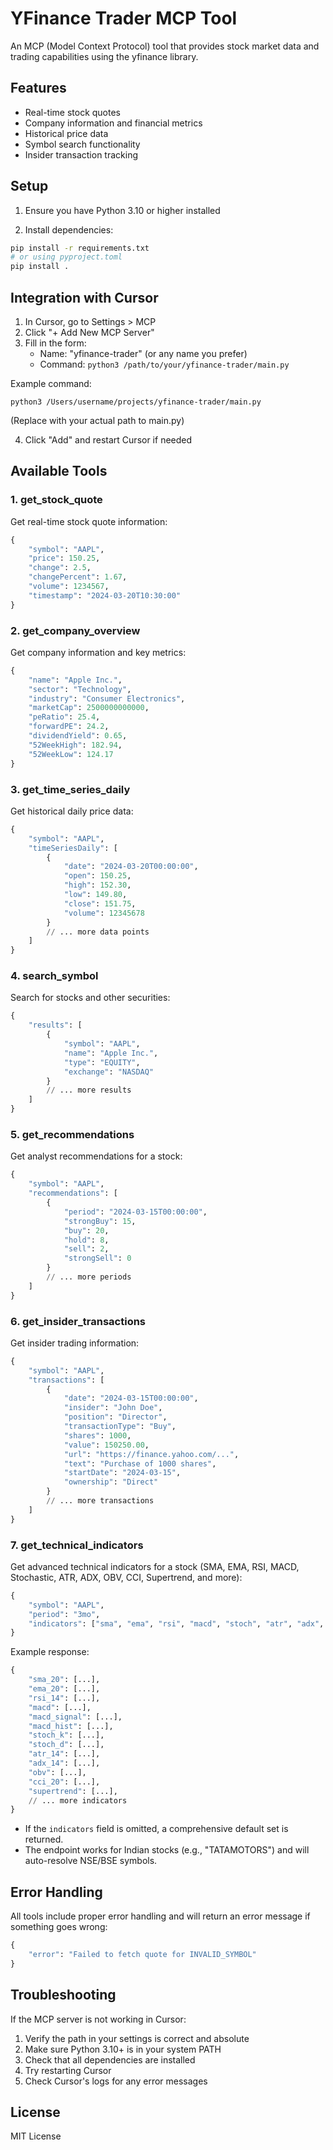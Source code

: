 # YFinance Trader MCP Tool

An MCP (Model Context Protocol) tool that provides stock market data and trading capabilities using the yfinance library.

## Features

- Real-time stock quotes
- Company information and financial metrics
- Historical price data
- Symbol search functionality
- Insider transaction tracking

## Setup

1. Ensure you have Python 3.10 or higher installed

2. Install dependencies:

```bash
pip install -r requirements.txt
# or using pyproject.toml
pip install .
```

## Integration with Cursor

1. In Cursor, go to Settings > MCP
2. Click "+ Add New MCP Server"
3. Fill in the form:
   - Name: "yfinance-trader" (or any name you prefer)
   - Command: `python3 /path/to/your/yfinance-trader/main.py`

Example command:

```
python3 /Users/username/projects/yfinance-trader/main.py
```

(Replace with your actual path to main.py)

4. Click "Add" and restart Cursor if needed

## Available Tools

### 1. get_stock_quote

Get real-time stock quote information:

```python
{
    "symbol": "AAPL",
    "price": 150.25,
    "change": 2.5,
    "changePercent": 1.67,
    "volume": 1234567,
    "timestamp": "2024-03-20T10:30:00"
}
```

### 2. get_company_overview

Get company information and key metrics:

```python
{
    "name": "Apple Inc.",
    "sector": "Technology",
    "industry": "Consumer Electronics",
    "marketCap": 2500000000000,
    "peRatio": 25.4,
    "forwardPE": 24.2,
    "dividendYield": 0.65,
    "52WeekHigh": 182.94,
    "52WeekLow": 124.17
}
```

### 3. get_time_series_daily

Get historical daily price data:

```python
{
    "symbol": "AAPL",
    "timeSeriesDaily": [
        {
            "date": "2024-03-20T00:00:00",
            "open": 150.25,
            "high": 152.30,
            "low": 149.80,
            "close": 151.75,
            "volume": 12345678
        }
        // ... more data points
    ]
}
```

### 4. search_symbol

Search for stocks and other securities:

```python
{
    "results": [
        {
            "symbol": "AAPL",
            "name": "Apple Inc.",
            "type": "EQUITY",
            "exchange": "NASDAQ"
        }
        // ... more results
    ]
}
```

### 5. get_recommendations

Get analyst recommendations for a stock:

```python
{
    "symbol": "AAPL",
    "recommendations": [
        {
            "period": "2024-03-15T00:00:00",
            "strongBuy": 15,
            "buy": 20,
            "hold": 8,
            "sell": 2,
            "strongSell": 0
        }
        // ... more periods
    ]
}
```

### 6. get_insider_transactions

Get insider trading information:

```python
{
    "symbol": "AAPL",
    "transactions": [
        {
            "date": "2024-03-15T00:00:00",
            "insider": "John Doe",
            "position": "Director",
            "transactionType": "Buy",
            "shares": 1000,
            "value": 150250.00,
            "url": "https://finance.yahoo.com/...",
            "text": "Purchase of 1000 shares",
            "startDate": "2024-03-15",
            "ownership": "Direct"
        }
        // ... more transactions
    ]
}
```

### 7. get_technical_indicators

Get advanced technical indicators for a stock (SMA, EMA, RSI, MACD, Stochastic, ATR, ADX, OBV, CCI, Supertrend, and more):

```python
{
    "symbol": "AAPL",
    "period": "3mo",
    "indicators": ["sma", "ema", "rsi", "macd", "stoch", "atr", "adx", "obv", "cci", "supertrend"]
}
```

Example response:

```python
{
    "sma_20": [...],
    "ema_20": [...],
    "rsi_14": [...],
    "macd": [...],
    "macd_signal": [...],
    "macd_hist": [...],
    "stoch_k": [...],
    "stoch_d": [...],
    "atr_14": [...],
    "adx_14": [...],
    "obv": [...],
    "cci_20": [...],
    "supertrend": [...],
    // ... more indicators
}
```

- If the `indicators` field is omitted, a comprehensive default set is returned.
- The endpoint works for Indian stocks (e.g., "TATAMOTORS") and will auto-resolve NSE/BSE symbols.

## Error Handling

All tools include proper error handling and will return an error message if something goes wrong:

```python
{
    "error": "Failed to fetch quote for INVALID_SYMBOL"
}
```

## Troubleshooting

If the MCP server is not working in Cursor:

1. Verify the path in your settings is correct and absolute
2. Make sure Python 3.10+ is in your system PATH
3. Check that all dependencies are installed
4. Try restarting Cursor
5. Check Cursor's logs for any error messages

## License

MIT License
